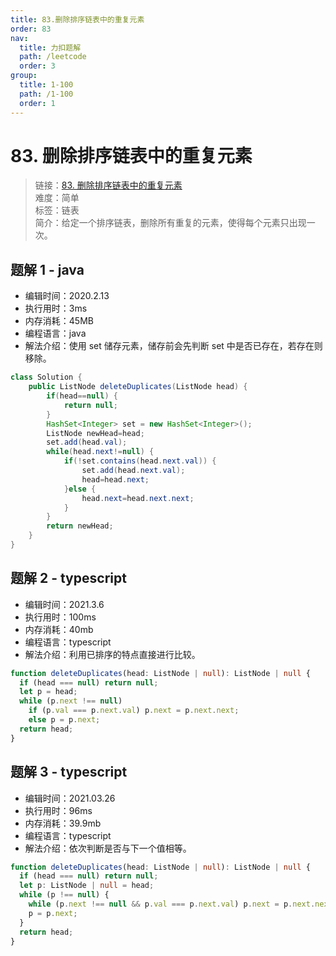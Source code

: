 ```yaml
---
title: 83.删除排序链表中的重复元素
order: 83
nav:
  title: 力扣题解
  path: /leetcode
  order: 3
group:
  title: 1-100
  path: /1-100
  order: 1
---
```


# 83. 删除排序链表中的重复元素

> 链接：[83. 删除排序链表中的重复元素](https://leetcode-cn.com/problems/remove-duplicates-from-sorted-list/)  
> 难度：简单  
> 标签：链表  
> 简介：给定一个排序链表，删除所有重复的元素，使得每个元素只出现一次。

## 题解 1 - java

- 编辑时间：2020.2.13
- 执行用时：3ms
- 内存消耗：45MB
- 编程语言：java
- 解法介绍：使用 set 储存元素，储存前会先判断 set 中是否已存在，若存在则移除。

```java
class Solution {
    public ListNode deleteDuplicates(ListNode head) {
        if(head==null) {
			return null;
		}
		HashSet<Integer> set = new HashSet<Integer>();
		ListNode newHead=head;
		set.add(head.val);
		while(head.next!=null) {
			if(!set.contains(head.next.val)) {
				set.add(head.next.val);
				head=head.next;
			}else {
				head.next=head.next.next;
			}
		}
        return newHead;
    }
}
```

## 题解 2 - typescript

- 编辑时间：2021.3.6
- 执行用时：100ms
- 内存消耗：40mb
- 编程语言：typescript
- 解法介绍：利用已排序的特点直接进行比较。

```typescript
function deleteDuplicates(head: ListNode | null): ListNode | null {
  if (head === null) return null;
  let p = head;
  while (p.next !== null)
    if (p.val === p.next.val) p.next = p.next.next;
    else p = p.next;
  return head;
}
```

## 题解 3 - typescript

- 编辑时间：2021.03.26
- 执行用时：96ms
- 内存消耗：39.9mb
- 编程语言：typescript
- 解法介绍：依次判断是否与下一个值相等。

```typescript
function deleteDuplicates(head: ListNode | null): ListNode | null {
  if (head === null) return null;
  let p: ListNode | null = head;
  while (p !== null) {
    while (p.next !== null && p.val === p.next.val) p.next = p.next.next;
    p = p.next;
  }
  return head;
}
```
